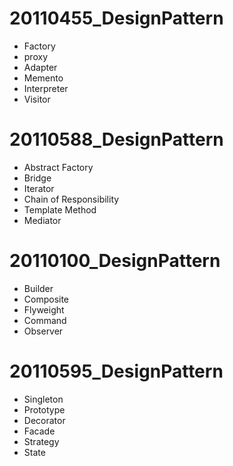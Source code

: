 # 20110455_DesignPattern
- Factory
- proxy
- Adapter
- Memento
- Interpreter
- Visitor

# 20110588_DesignPattern
- Abstract Factory
- Bridge
- Iterator
- Chain of Responsibility
- Template Method
- Mediator

# 20110100_DesignPattern
- Builder
- Composite
- Flyweight
- Command
- Observer

# 20110595_DesignPattern
- Singleton
- Prototype
- Decorator
- Facade
- Strategy
- State
